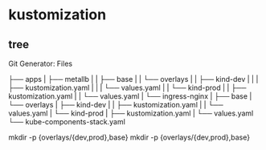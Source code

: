 # kustomization

## tree
Git Generator: Files

├── apps
|   ├── metallb
|   |   ├── base
|   |   └── overlays
|   |       ├── kind-dev
|   |       |   ├── kustomization.yaml
|   |       |   └── values.yaml
|   |       └── kind-prod
|   |           ├── kustomization.yaml
|   |           └── values.yaml
|   └── ingress-nginx
|       ├── base
|       └── overlays
|           ├── kind-dev
|           |   ├── kustomization.yaml
|           |   └── values.yaml
|           └── kind-prod
|               ├── kustomization.yaml
|               └── values.yaml
└── kube-components-stack.yaml



mkdir -p {overlays/{dev,prod},base}
mkdir -p {overlays/{dev,prod},base}